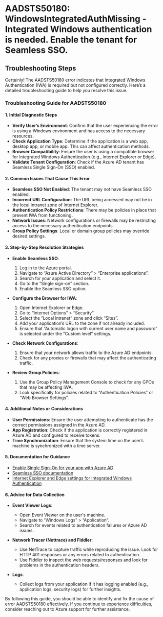 # AADSTS50180: WindowsIntegratedAuthMissing - Integrated Windows authentication is needed. Enable the tenant for Seamless SSO.


## Troubleshooting Steps
Certainly! The AADSTS50180 error indicates that Integrated Windows Authentication (IWA) is required but not configured correctly. Here’s a detailed troubleshooting guide to help you resolve this issue.

### Troubleshooting Guide for AADSTS50180

#### 1. Initial Diagnostic Steps
- **Verify User’s Environment**: Confirm that the user experiencing the error is using a Windows environment and has access to the necessary resources.
- **Check Application Type**: Determine if the application is a web app, desktop app, or mobile app. This can affect authentication methods.
- **Browser Compatibility**: Ensure the user is using a compatible browser for Integrated Windows Authentication (e.g., Internet Explorer or Edge).
- **Validate Tenant Configuration**: Check if the Azure AD tenant has Seamless Single Sign-On (SSO) enabled.

#### 2. Common Issues That Cause This Error
- **Seamless SSO Not Enabled**: The tenant may not have Seamless SSO enabled.
- **Incorrect URL Configuration**: The URL being accessed may not be in the local intranet zone of Internet Explorer.
- **Authentication Policy Restrictions**: There may be policies in place that prevent IWA from functioning.
- **Network Issues**: Network configurations or firewalls may be restricting access to the necessary authentication endpoints.
- **Group Policy Settings**: Local or domain group policies may override desired settings.

#### 3. Step-by-Step Resolution Strategies
- **Enable Seamless SSO**:
  1. Log in to the Azure portal.
  2. Navigate to “Azure Active Directory” > “Enterprise applications”.
  3. Search for your application and select it.
  4. Go to the “Single sign-on” section.
  5. Enable the Seamless SSO option.
  
- **Configure the Browser for IWA**:
  1. Open Internet Explorer or Edge.
  2. Go to “Internet Options” > “Security”.
  3. Select the “Local intranet” zone and click “Sites”.
  4. Add your application’s URL to the zone if not already included.
  5. Ensure that “Automatic logon with current user name and password” is selected under the “Custom level” settings.

- **Check Network Configurations**:
  1. Ensure that your network allows traffic to the Azure AD endpoints.
  2. Check for any proxies or firewalls that may affect the authenticating traffic.

- **Review Group Policies**:
  1. Use the Group Policy Management Console to check for any GPOs that may be affecting IWA.
  2. Look specifically for policies related to “Authentication Policies” or “Web Browser Settings”.

#### 4. Additional Notes or Considerations
- **User Permissions**: Ensure the user attempting to authenticate has the correct permissions assigned in the Azure AD.
- **App Registration**: Check if the application is correctly registered in Azure AD and configured to receive tokens.
- **Time Synchronization**: Ensure that the system time on the user’s machine is synchronized with a time server.

#### 5. Documentation for Guidance
- [Enable Single Sign-On for your app with Azure AD](https://docs.microsoft.com/en-us/azure/active-directory/develop/scenario-web-app-ldap-authenticate)
- [Seamless SSO documentation](https://docs.microsoft.com/en-us/azure/active-directory/hybrid/deploy-seamless-sso)
- [Internet Explorer and Edge settings for Integrated Windows Authentication](https://docs.microsoft.com/en-us/windows-server/identity/ad-fs/overview)

#### 6. Advice for Data Collection
- **Event Viewer Logs**: 
  - Open Event Viewer on the user's machine.
  - Navigate to “Windows Logs” > “Application”.
  - Search for events related to authentication failures or Azure AD issues.

- **Network Tracer (Nettrace) and Fiddler**:
  - Use NetTrace to capture traffic while reproducing the issue. Look for HTTP 401 responses or any errors related to authentication.
  - Use Fiddler to inspect the web requests/responses and look for problems in the authentication headers.

- **Logs**: 
  - Collect logs from your application if it has logging enabled (e.g., application logs, security logs) for further insights.

By following this guide, you should be able to identify and fix the cause of error AADSTS50180 effectively. If you continue to experience difficulties, consider reaching out to Azure support for further assistance.